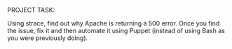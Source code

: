 PROJECT TASK:

Using strace, find out why Apache is returning a 500 error. Once you find the issue, fix it and then automate it using Puppet (instead of using Bash as you were previously doing).

